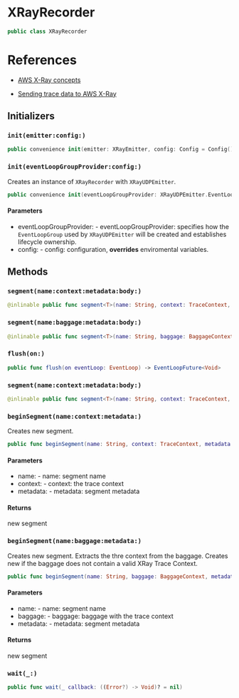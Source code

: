 # XRayRecorder

``` swift
public class XRayRecorder
```

# References

  - [AWS X-Ray concepts](https:​//docs.aws.amazon.com/xray/latest/devguide/xray-concepts.html#xray-concepts-segments)

  - [Sending trace data to AWS X-Ray](https:​//docs.aws.amazon.com/xray/latest/devguide/xray-api-sendingdata.html)

## Initializers

### `init(emitter:​config:​)`

``` swift
public convenience init(emitter:​ XRayEmitter, config:​ Config = Config())
```

### `init(eventLoopGroupProvider:​config:​)`

Creates an instance of `XRayRecorder` with `XRayUDPEmitter`.

``` swift
public convenience init(eventLoopGroupProvider:​ XRayUDPEmitter.EventLoopGroupProvider = .createNew, config:​ Config = Config())
```

#### Parameters

  - eventLoopGroupProvider:​ - eventLoopGroupProvider:​ specifies how the `EventLoopGroup` used by `XRayUDPEmitter` will be created and establishes lifecycle ownership.
  - config:​ - config:​ configuration, **overrides** enviromental variables.

## Methods

### `segment(name:​context:​metadata:​body:​)`

``` swift
@inlinable public func segment<T>(name:​ String, context:​ TraceContext, metadata:​ XRayRecorder.Segment.Metadata? = nil, body:​ (Segment) throws -> T) rethrows -> T
```

### `segment(name:​baggage:​metadata:​body:​)`

``` swift
@inlinable public func segment<T>(name:​ String, baggage:​ BaggageContext, metadata:​ XRayRecorder.Segment.Metadata? = nil, body:​ (Segment) throws -> T) rethrows -> T
```

### `flush(on:​)`

``` swift
public func flush(on eventLoop:​ EventLoop) -> EventLoopFuture<Void>
```

### `segment(name:​context:​metadata:​body:​)`

``` swift
@inlinable public func segment<T>(name:​ String, context:​ TraceContext, metadata:​ Segment.Metadata? = nil, body:​ () -> EventLoopFuture<T>) -> EventLoopFuture<T>
```

### `beginSegment(name:​context:​metadata:​)`

Creates new segment.

``` swift
public func beginSegment(name:​ String, context:​ TraceContext, metadata:​ Segment.Metadata? = nil) -> Segment
```

#### Parameters

  - name:​ - name:​ segment name
  - context:​ - context:​ the trace context
  - metadata:​ - metadata:​ segment metadata

#### Returns

new segment

### `beginSegment(name:​baggage:​metadata:​)`

Creates new segment.
Extracts the thre context from the baggage.
Creates new if the baggage does not contain a valid XRay Trace Context.

``` swift
public func beginSegment(name:​ String, baggage:​ BaggageContext, metadata:​ Segment.Metadata? = nil) -> XRayRecorder.Segment
```

#### Parameters

  - name:​ - name:​ segment name
  - baggage:​ - baggage:​ baggage with the trace context
  - metadata:​ - metadata:​ segment metadata

#### Returns

new segment

### `wait(_:​)`

``` swift
public func wait(_ callback:​ ((Error?) -> Void)? = nil)
```
